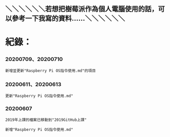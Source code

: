 ## ＼＼＼＼＼＼若想把樹莓派作為個人電腦使用的話，可以參考一下我寫的資料......＼＼＼＼＼＼
# 紀錄：
### 20200709、20200710
```
新增並更新"Raspberry Pi OS指令使用.md"的項目
```
### 20200611、20200613
```
更新"Raspberry Pi OS指令使用.md"
```
### 20200607 
```
2019年上課的檔案已移動到"2019GitHub上課"
```
```
新增"Raspberry Pi OS指令使用.md"
```
